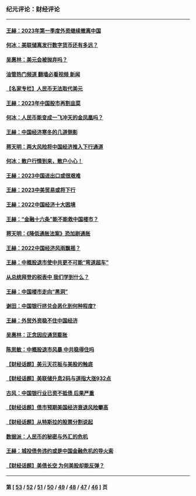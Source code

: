 ### 纪元评论：财经评论
---
#### [王赫：2023年第一季度外资继续撤离中国](../../pages/nsc1026/n13988870.md?05070330) 
#### [何冰：美联储离发行数字货币还有多远？](../../pages/nsc1026/n13986109.md?05070330) 
#### [吴惠林：美元会被抛弃吗？](../../pages/nsc1026/n13984087.md?05070330) 
#### [油管热门频道 翻墙必看视频 新闻](ok?05070330)
#### [【名家专栏】人民币无法取代美元](../../pages/nsc1026/n13974270.md?05070330) 
#### [王赫：2023年中国股市再割韭菜](../../pages/nsc1026/n13965334.md?05070330) 
#### [何冰：人民币能变成一飞冲天的金凤凰吗？](../../pages/nsc1026/n13964999.md?05070330) 
#### [王赫：中国经济寒冬的几道侧影](../../pages/nsc1026/n13932953.md?05070330) 
#### [蒋天明：两大风险将中国经济推入下行通道](../../pages/nsc1026/n13929820.md?05070330) 
#### [何冰：散户行情到来，散户小心！](../../pages/nsc1026/n13928308.md?05070330) 
#### [王赫：2023中国进出口或很艰难](../../pages/nsc1026/n13911515.md?05070330) 
#### [王赫：2023中美贸易或将下行](../../pages/nsc1026/n13899005.md?05070330) 
#### [王赫：2022中国经济十大困境](../../pages/nsc1026/n13883766.md?05070330) 
#### [王赫：“金融十六条”能不能救中国楼市？](../../pages/nsc1026/n13868431.md?05070330) 
#### [蒋天明：《降低通胀法案》恐加剧通胀](../../pages/nsc1026/n13806996.md?05070330) 
#### [王赫：2022中国经济风雨飘摇？](../../pages/nsc1026/n13803207.md?05070330) 
#### [王赫：中概股退市使中共更不可能“弯道超车”](../../pages/nsc1026/n13802858.md?05070330) 
#### [从总统拜登的税表中 我们学到什么？](../../pages/nsc1026/n13773081.md?05070330) 
#### [王赫：中国楼市走向“黑洞”](../../pages/nsc1026/n13770647.md?05070330) 
#### [谢田：中国银行挤兑会恶化到何种程度?](../../pages/nsc1026/n13766965.md?05070330) 
#### [王赫：外贸外资稳不住中国经济](../../pages/nsc1026/n13753933.md?05070330) 
#### [吴惠林：正念因应通货膨胀](../../pages/nsc1026/n13750350.md?05070330) 
#### [陈思敏：中概股退市风暴 中共稳得住吗](../../pages/nsc1026/n13738978.md?05070330) 
#### [【财经话题】美元天花板与美股的触底](../../pages/nsc1026/n13736495.md?05070330) 
#### [【财经话题】美联储升息2码与道指大涨932点](../../pages/nsc1026/n13727377.md?05070330) 
#### [古风：中国银行业已资不抵债 后果严重](../../pages/nsc1026/n13726111.md?05070330) 
#### [【财经话题】债市预期美国经济衰退风险攀高](../../pages/nsc1026/n13698043.md?05070330) 
#### [【财经话题】从特斯拉的股票分割说起](../../pages/nsc1026/n13679733.md?05070330) 
#### [数据派：人民币的秘密与外汇的危机](../../pages/nsc1026/n13667092.md?05070330) 
#### [王赫：城投债务违约或是中国金融危机的导火索](../../pages/nsc1026/n13665322.md?05070330) 
#### [【财经话题】美债长空 为何美股却能反弹？](../../pages/nsc1026/n13665895.md?05070330) 

---
#### 第 [ [53](./53.md?05070330) / [52](./52.md?05070330) / [51](./51.md?05070330) / [50](./50.md?05070330) / [49](./49.md?05070330) / [48](./48.md?05070330) / [47](./47.md?05070330) / [46](./46.md?05070330) ] 页
